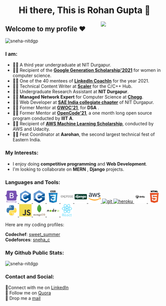 <!---
rohankrgupta/rohankrgupta is a ✨ special ✨ repository because its `README.md` (this file) appears on your GitHub profile.
You can click the Preview link to take a look at your changes.
--->
<h1 align="center">Hi there, This is Rohan Gupta 👋</h1>

<img align='right' src='https://user-images.githubusercontent.com/5713670/87202985-820dcb80-c2b6-11ea-9f56-7ec461c497c3.gif' width='200"'>

## Welcome to my profile :heart:
<p align="left"> <img src="https://komarev.com/ghpvc/?username=rohankrgupta&label=Profile%20Views This Month &color=0e75b6&style=flat" alt="sneha-nitdgp" /> </p>

<h3 align="left">I am:</h3>

* ✍🏻 A third year undergraduate at NIT Durgapur.<br/>
* ✍🏻 Recipient of the __[Google Generation Scholarship'2021](https://buildyourfuture.withgoogle.com/scholarships/google-scholarship-recipients/)__ for women in computer science.<br/>
* ✍🏻 One of the 40 mentees of __[LinkedIn CoachIn](https://coachin2021.splashthat.com/)__  for the year 2021.<br/>
* ✍🏻 Technical Content Writer at __[Scaler](https://www.scaler.com/topics/)__  for the C/C++ Hub.<br/>
* ✍🏻 Undergraduate Research Assistant at __NIT Durgapur__.<br/>
* ✍🏻 __Managed Network Expert__ for Computer Science at __[Chegg](https://www.chegg.com/)__.<br/>
* ✍🏻 Web Developer at __[SAE India collegiate chapter](https://www.saenitd.com/)__ of NIT Durgapur.<br/>
* ✍🏻 Former Mentor at __[GWOC'21](https://gwoc.girlscript.tech/index.html)__, for __DSA__ .<br/>
* ✍🏻 Former Mentor at __[OpenCode'21](https://opencodeiiita.github.io/)__, a one month long open source program conducted by __IIIT A__.<br/>
* ✍🏻 Recipient of __[AWS Machine Learning Scholarship](https://www.udacity.com/scholarships/aws-machine-learning-scholarship-program)__, conducted by AWS and Udacity.<br/>
* ✍🏻 Fest Coordinator at __Aarohan__, the second largest technical fest of Eastern India.<br/>




<h3 align="left">My Interests: </h3> 

* I enjoy doing __competitive programming__ and __Web Development__. <br/>
* I'm looking to collaborate on __MERN__ , __Django__ projects.<br/>

<h3 align="left">Languages and Tools:</h3>
<p align="left"> <a href="https://getbootstrap.com" target="_blank"> <img src="https://raw.githubusercontent.com/devicons/devicon/master/icons/bootstrap/bootstrap-plain-wordmark.svg" alt="bootstrap" width="40" height="40"/> </a> 
 <a href="https://www.cprogramming.com/" target="_blank"> <img src="https://raw.githubusercontent.com/devicons/devicon/master/icons/c/c-original.svg" alt="c" width="40" height="40"/> </a> 
 <a href="https://www.w3schools.com/cpp/" target="_blank"> <img src="https://raw.githubusercontent.com/devicons/devicon/master/icons/cplusplus/cplusplus-original.svg" alt="cplusplus" width="40" height="40"/> </a> <a href="https://www.w3schools.com/css/" target="_blank"> <img src="https://raw.githubusercontent.com/devicons/devicon/master/icons/css3/css3-original-wordmark.svg" alt="css3" width="40" height="40"/> </a> 
 <a href="https://expressjs.com" target="_blank"> <img src="https://raw.githubusercontent.com/devicons/devicon/master/icons/express/express-original-wordmark.svg" alt="express" width="40" height="40"/> </a> 
 <a href="https://www.djangoproject.com/" target="_blank"> <img src="https://raw.githubusercontent.com/devicons/devicon/master/icons/django/django-original.svg" alt="django" width="40" height="40"/> </a>
<a href="https://aws.amazon.com" target="_blank"> <img src="https://raw.githubusercontent.com/devicons/devicon/master/icons/amazonwebservices/amazonwebservices-original-wordmark.svg" alt="aws" width="40" height="40"/> </a> 
 <a href="https://git-scm.com/" target="_blank"> <img src="https://www.vectorlogo.zone/logos/git-scm/git-scm-icon.svg" alt="git" width="40" height="40"/> </a> <a href="https://heroku.com" target="_blank"> <img src="https://www.vectorlogo.zone/logos/heroku/heroku-icon.svg" alt="heroku" width="40" height="40"/> </a> 
  <a href="https://unity.com/" target="_blank"> <img src="https://raw.githubusercontent.com/devicons/devicon/master/icons/unity/unity-original-wordmark.svg" alt="unity-3d" width="40" height="40"/> </a> <a href="https://www.w3.org/html/" target="_blank"> <img src="https://raw.githubusercontent.com/devicons/devicon/master/icons/html5/html5-original-wordmark.svg" alt="html5" width="40" height="40"/> </a> <a href="https://www.python.org" target="_blank"> <img src="https://raw.githubusercontent.com/devicons/devicon/master/icons/python/python-original.svg" alt="python" width="40" height="40"/> </a> <a href="https://developer.mozilla.org/en-US/docs/Web/JavaScript" target="_blank"> <img src="https://raw.githubusercontent.com/devicons/devicon/master/icons/javascript/javascript-original.svg" alt="javascript" width="40" height="40"/> </a> <a href="https://www.mongodb.com/" target="_blank"> <img src="https://raw.githubusercontent.com/devicons/devicon/master/icons/mongodb/mongodb-original-wordmark.svg" alt="mongodb" width="40" height="40"/> </a>
 <a href="https://nodejs.org" target="_blank"> <img src="https://raw.githubusercontent.com/devicons/devicon/master/icons/nodejs/nodejs-original-wordmark.svg" alt="nodejs" width="40" height="40"/> </a> <a href="https://reactjs.org/" target="_blank"> <img src="https://raw.githubusercontent.com/devicons/devicon/master/icons/react/react-original-wordmark.svg" alt="react" width="40" height="40"/> </a> 

</p>
 
Here are my coding profiles: <br/>


__Codechef__: [sweet_summer](https://www.codechef.com/users/sweet_summer) <br/>
__Codeforces__: [sneha_c](codeforces.com/profile/sneha_c) <br/>





 
 <h3 align="left">My Github Public Stats:</h3>
 

<p>&nbsp;<img align="left" src="https://github-readme-stats.vercel.app/api?username=sneha-nitdgp&show_icons=true&locale=en" alt="sneha-nitdgp" /></p>


 <h3 align="left">Contact and Social:</h3>

 :blue_heart:Connect with me on [LinkedIn](https://www.linkedin.com/in/sneha-chattopadhyay-a390741a7/)<br/>
 :purple_heart: Follow me on [Quora](https://www.quora.com/profile/Sneha-Chatterjee-87)<br/>
 :orange_heart: Drop me a [mail](mailto:snehautp@gmail.com)
